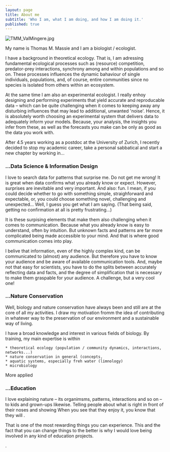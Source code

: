```yaml
---
layout: page
title: About me
subtitle: 'Who I am, what I am doing, and how I am doing it.'
published: true
---
```

![TMM_ValMingere.jpg]({{site.baseurl}}/img/TMM_ValMingere.jpg)

My name is Thomas M. Massie and I am a biologist / ecologist.

I have a background in theoretical ecology. That is, I am adressing fundamental ecological processes such as (resource) competition, predator-prey interactions, synchrony among and within populations and so on. These processes influences the dynamic bahaviour of single individuals, populations, and, of course, entire communities since no species is isolated from others within an ecosystem.  

At the same time I am also an experimental ecologist. I really enhoy designing and performing experiments that yield accurate and reproducable data – which can be quite challenging when it comes to keeping away any disturbing influences that may lead to additional, unwanted 'noise'. Hence, it is absolutely worth choosing an experimental system that delivers data to adequately inform your models. Because, your analysis, the insights you infer from these, as well as the forecasts you make can be only as good as the data you work with.  

After 4.5 years working as a postdoc at the University of Zurich, I recently decided to stop my academic career, take a personal sabbatical and start a new chapter by working in...


### ...Data Science & Information Design

I love to search data for patterns that surprise me. Do not get me wrong! It is great when data confirms what you already know or expect. However, surprises are inevitable and very important. And also: fun. I mean, if you could decide whether to go with something simple, straighforward and expectable, or, you could choose something novel, challenging and unexpected... Well, I guess you get what I am saying. (That being said, getting no confirmation at all is pretty frustrating...)  
   
It is these surpising elements that make them also challenging when it comes to communication. Because what you already know is easy to understand, often by intuition. But unknown facts and patterns are far more complicated being made accessible to your mind. And that is where good communication comes into play.  

I belive that information, even of the highly complex kind, can be communicated to (almost) any audience. But therefore you have to know your audience and be aware of available communication tools. And, maybe not that easy for scientists, you have to do the splits between accurately reflecting data and facts, and the degree of simplification that is necessary to make them graspable for your audience. A challenge, but a very cool one! 


### ...Nature Conservation

Well, biology and nature conservation have always been and still are at the core of all my activities. I draw my motivation fromm the idea of contributing in whatever way to the preservation of our environment and a sustainable way of living. 

I have a broad knowledge and interest in various fields of biology. By training, my main expertise is within 

	* theoretical ecology (population / community dynamics, interactions, networks...)
	* nature conservation in general (concepts, 
	* aquatic systems, especially freh water (limnology)
	* microbiology


More applied

### ...Education

I love explaining nature – its organimsms, patterns, interactions and so on – to kids and grown-ups likewise. Telling people about what is right in front of their noses and showing 
When you see that they enjoy it, you know that they will .  

That is one of the most rewarding things you can experience. This and the fact that you can change things to the better is why I would love being involved in any kind of education projects.







.